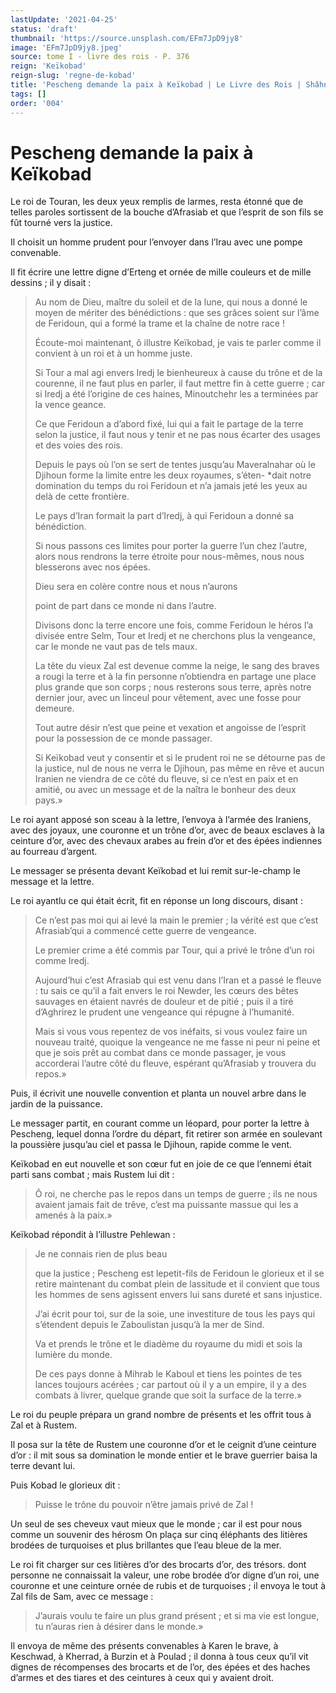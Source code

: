 ```yaml
---
lastUpdate: '2021-04-25'
status: 'draft'
thumbnail: 'https://source.unsplash.com/EFm7JpD9jy8'
image: 'EFm7JpD9jy8.jpeg'
source: tome I - livre des rois - P. 376
reign: 'Keïkobad'
reign-slug: 'regne-de-kobad'
title: 'Pescheng demande la paix à Keïkobad | Le Livre des Rois | Shâhnâmeh'
tags: []
order: '004'
---
```


# Pescheng demande la paix à Keïkobad

Le roi de Touran, les deux yeux remplis de larmes, resta étonné que de telles paroles sortissent de la bouche d’Afrasiab et que l’esprit de son fils se fût tourné vers la justice.

Il choisit un homme prudent pour l’envoyer dans l’Irau avec une pompe convenable.

Il fit écrire une lettre digne d’Erteng et ornée de mille couleurs et de mille dessins ; il y disait :

> Au nom de Dieu, maître du soleil et de la lune, qui nous a donné le moyen de mériter des bénédictions : que ses grâces soient sur l’âme de Feridoun, qui a formé la trame et la chaîne de notre race !
>
> Écoute-moi maintenant, ô illustre Keïkobad, je vais te parler comme il convient à un roi et à un homme juste.
>
> Si Tour a mal agi envers Iredj le bienheureux à cause du trône et de la courenne, il ne faut plus en parler, il faut mettre fin à cette guerre ; car si Iredj a été l’origine de ces haines, Minoutchehr les a terminées par la vence geance.
>
> Ce que Feridoun a d’abord fixé, lui qui a fait le partage de la terre selon la justice, il faut nous y tenir et ne pas nous écarter des usages et des voies des rois.
>
> Depuis le pays où l’on se sert de tentes jusqu’au Maveralnahar où le Djihoun forme la limite entre les deux royaumes, s’éten-
\*dait notre domination du temps du roi Feridoun et n’a jamais jeté les yeux au delà de cette frontière.
>
> Le pays d’Iran formait la part d’Iredj, à qui Feridoun a donné sa bénédiction.
>
> Si nous passons ces limites pour porter la guerre l’un chez l’autre, alors nous rendrons la terre étroite pour nous-mêmes, nous nous blesserons avec nos épées.
>
> Dieu sera en colère contre nous et nous n’aurons
>
> point de part dans ce monde ni dans l’autre.
>
> Divisons donc la terre encore une fois, comme Feridoun le héros l’a divisée entre Selm, Tour et Iredj et ne cherchons plus la vengeance, car le monde ne vaut pas de tels maux.
>
> La tête du vieux Zal est devenue comme la neige, le sang des braves a rougi la terre et à la fin personne n’obtiendra en partage une place plus grande que son corps ; nous resterons sous terre, après notre dernier jour, avec un linceul pour vêtement, avec une fosse pour demeure.
>
> Tout autre désir n’est que peine et vexation et angoisse de l’esprit pour la possession de ce monde passager.
>
> Si Keïkobad veut y consentir et si le prudent roi ne se détourne pas de la justice, nul de nous ne verra le Djihoun, pas même en rêve et aucun Iranien ne viendra de ce côté du fleuve, si ce n’est en paix et en amitié, ou avec un message et de la naîtra le bonheur des deux pays.»

Le roi ayant apposé son sceau à la lettre, l’envoya à l’armée des Iraniens, avec des joyaux, une couronne et un trône d’or, avec de beaux esclaves à la ceinture d’or, avec des chevaux arabes au frein d’or et des épées indiennes au fourreau d’argent.

Le messager se présenta devant Keïkobad et lui remit sur-le-champ le message et la lettre.

Le roi ayantlu ce qui était écrit, fit en réponse un long discours, disant :

> Ce n’est pas moi qui ai levé la main le premier ; la vérité est que c’est Afrasiab’qui a commencé cette guerre de vengeance.
>
> Le premier crime a été commis par Tour, qui a privé le trône d’un roi comme Iredj.
>
> Aujourd’hui c’est Afrasiab qui est venu dans l’Iran et a passé le fleuve : tu sais ce qu’il a fait envers le roi Newder, les cœurs des bêtes sauvages en étaient navrés de douleur et de pitié ; puis il a tiré d’Aghrirez le prudent une vengeance qui répugne à l’humanité.
>
> Mais si vous vous repentez de vos inéfaits, si vous voulez faire un nouveau traité, quoique la vengeance ne me fasse ni peur ni peine et que je sois prêt au combat dans ce monde passager, je vous accorderai l’autre côté du fleuve, espérant qu’Afrasiab y trouvera du repos.»

Puis, il écrivit une nouvelle convention et planta un nouvel arbre dans le jardin de la puissance.

Le messager partit, en courant comme un léopard, pour porter la lettre à Pescheng, lequel donna l’ordre du départ, fit retirer son armée en soulevant la poussière jusqu’au ciel et passa le Djihoun, rapide comme le vent.

Keïkobad en eut nouvelle et son cœur fut en joie de ce que l’ennemi était parti sans combat ; mais Rustem lui dit :

> Ô roi, ne cherche pas le repos dans un temps de guerre ; ils ne nous avaient jamais fait de trêve, c’est ma puissante massue qui les a amenés à la paix.»

Keïkobad répondit à l’illustre Pehlewan :

> Je ne connais rien de plus beau
>
> 
>
> que la justice ; Pescheng est lepetit-fils de Feridoun le glorieux et il se retire maintenant du combat plein de lassitude et il convient que tous les hommes de sens agissent envers lui sans dureté et sans injustice.
>
> J’ai écrit pour toi, sur de la soie, une investiture de tous les pays qui s’étendent depuis le Zaboulistan jusqu’à la mer de Sind.
>
> Va et prends le trône et le diadème du royaume du midi et sois la lumière du monde.
>
> De ces pays donne à Mihrab le Kaboul et tiens les pointes de tes lances toujours acérées ; car partout où il y a un empire, il y a des combats à livrer, quelque grande que soit la surface de la terre.»

Le roi du peuple prépara un grand nombre de présents et les offrit tous à Zal et à Rustem.

Il posa sur la tête de Rustem une couronne d’or et le ceignit d’une ceinture d’or : il mit sous sa domination le monde entier et le brave guerrier baisa la terre devant lui.

Puis Kobad le glorieux dit :

> Puisse le trône du pouvoir n’être jamais privé de Zal !

Un seul de ses cheveux vaut mieux que le monde ; car il est pour nous comme un souvenir des hérosm On plaça sur cinq éléphants des litières brodées de turquoises et plus brillantes que l’eau bleue de la mer.

Le roi fit charger sur ces litières d’or des brocarts d’or, des trésors. dont personne ne connaissait la valeur, une robe brodée d’or digne d’un roi, une couronne et une ceinture ornée de rubis et de turquoises ; il envoya le tout à Zal fils de Sam, avec ce message :

> J’aurais voulu te faire un plus grand présent ; et si ma vie est longue, tu n’auras rien à désirer dans le monde.»

Il envoya de même des présents convenables à Karen le brave, à Keschwad, à Kherrad, à Burzin et à Poulad ; il donna à tous ceux qu’il vit dignes de récompenses des brocarts et de l’or, des épées et des haches d’armes et des tiares et des ceintures à ceux qui y avaient droit.
